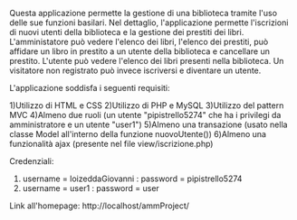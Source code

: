 Questa applicazione permette la gestione di una biblioteca tramite l'uso delle sue funzioni basilari.
Nel dettaglio, l'applicazione permette l'iscrizioni di nuovi utenti della biblioteca e la gestione dei prestiti dei libri.
L'amministatore può vedere l'elenco dei libri, l'elenco dei prestiti, può affidare un libro in prestito a un utente della biblioteca e
cancellare un prestito.
L'utente può vedere l'elenco dei libri presenti nella biblioteca.
Un visitatore non registrato può invece iscriversi e diventare un utente.

L'applicazione soddisfa i seguenti requisiti:

1)Utilizzo di HTML e CSS
2)Utilizzo di PHP e MySQL
3)Utilizzo del pattern MVC
4)Almeno due ruoli (un utente "pipistrello5274" che ha i privilegi da amministratore e un utente "user1")
5)Almeno una transazione (usato nella classe Model all'interno della funzione nuovoUtente())
6)Almeno una funzionalità ajax (presente nel file view/iscrizione.php)

Credenziali:
1) username = loizeddaGiovanni : password = pipistrello5274
2) username = user1 : password = user

Link all'homepage: http://localhost/ammProject/
